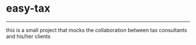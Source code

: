 # easy-tax

---

this is a small project that mocks the collaboration between tax consultants and his/her clients
